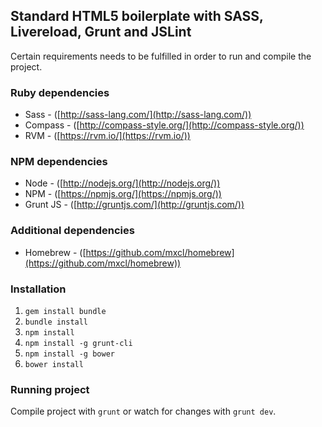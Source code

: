 ## Standard HTML5 boilerplate with SASS, Livereload, Grunt and JSLint
Certain requirements needs to be fulfilled in order to run and compile the project.

### Ruby dependencies
  * Sass - ([http://sass-lang.com/](http://sass-lang.com/))
  * Compass - ([http://compass-style.org/](http://compass-style.org/))
  * RVM - ([https://rvm.io/](https://rvm.io/))

### NPM dependencies
  * Node - ([http://nodejs.org/](http://nodejs.org/))
  * NPM - ([https://npmjs.org/](https://npmjs.org/))
  * Grunt JS - ([http://gruntjs.com/](http://gruntjs.com/))

### Additional dependencies
  * Homebrew - ([https://github.com/mxcl/homebrew](https://github.com/mxcl/homebrew))

### Installation
1. `gem install bundle`
2. `bundle install`
3. `npm install`
4. `npm install -g grunt-cli`
5. `npm install -g bower`
6. `bower install`

### Running project
Compile project with `grunt` or watch for changes with `grunt dev`.
